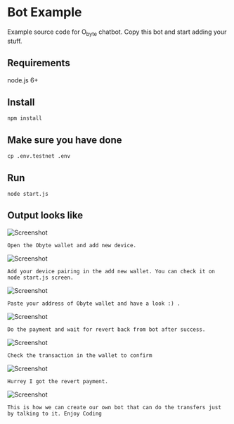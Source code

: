# Bot Example

Example source code for O<sub>byte</sub> chatbot.  Copy this bot and start adding your stuff.

## Requirements

node.js 6+

## Install
```
npm install
```
## Make sure you have done 
```
cp .env.testnet .env
```

## Run
```
node start.js
```

## Output looks like 

![Screenshot](localhost.png)

```
Open the Obyte wallet and add new device. 
```
![Screenshot](add-device.png)

```
Add your device pairing in the add new wallet. You can check it on node start.js screen.
```

![Screenshot](DAG-bot.png)

```
Paste your address of Obyte wallet and have a look :) .
```
![Screenshot](payment_request.png)

```
Do the payment and wait for revert back from bot after success.
```

![Screenshot](send_transaction-amount.png)

```
Check the transaction in the wallet to confirm
```
![Screenshot](confirmed_transaction.png)

```
Hurrey I got the revert payment.
```
![Screenshot](Success.png)



```
This is how we can create our own bot that can do the transfers just by talking to it. Enjoy Coding

```
